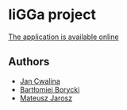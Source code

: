 # liGGa project

[The application is available online](https://jrsh.shinyapps.io/r-dashboard/)

## Authors

- [Jan Cwalina](https://github.com/Janusz99bis)
- [Bartłomiej Borycki](https://github.com/Bartekb3)
- [Mateusz Jarosz](https://github.com/jrsh44)

